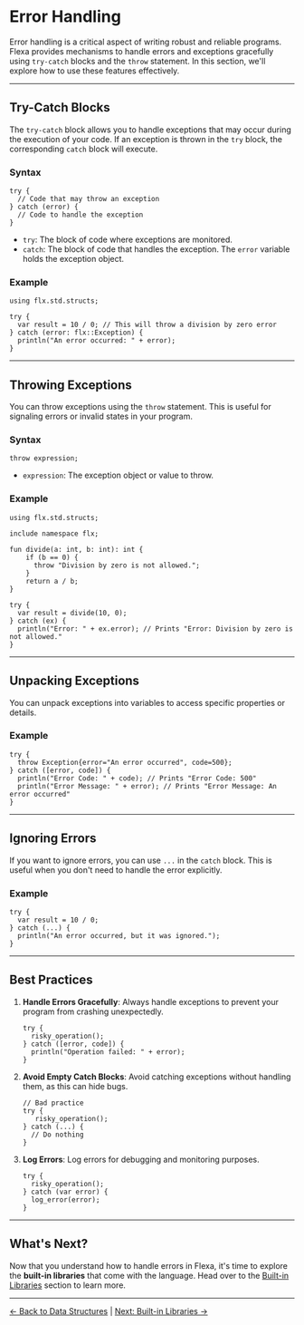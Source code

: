 # Error Handling

Error handling is a critical aspect of writing robust and reliable programs. Flexa provides mechanisms to handle errors and exceptions gracefully using `try-catch` blocks and the `throw` statement. In this section, we'll explore how to use these features effectively.

---

## Try-Catch Blocks

The `try-catch` block allows you to handle exceptions that may occur during the execution of your code. If an exception is thrown in the `try` block, the corresponding `catch` block will execute.

### Syntax
```flexa
try {
  // Code that may throw an exception
} catch (error) {
  // Code to handle the exception
}
```

- `try`: The block of code where exceptions are monitored.
- `catch`: The block of code that handles the exception. The `error` variable holds the exception object.

### Example
```flexa
using flx.std.structs;

try {
  var result = 10 / 0; // This will throw a division by zero error
} catch (error: flx::Exception) {
  println("An error occurred: " + error);
}
```

---

## Throwing Exceptions

You can throw exceptions using the `throw` statement. This is useful for signaling errors or invalid states in your program.

### Syntax
```flexa
throw expression;
```

- `expression`: The exception object or value to throw.

### Example
```flexa
using flx.std.structs;

include namespace flx;

fun divide(a: int, b: int): int {
    if (b == 0) {
      throw "Division by zero is not allowed.";
    }
    return a / b;
}

try {
  var result = divide(10, 0);
} catch (ex) {
  println("Error: " + ex.error); // Prints "Error: Division by zero is not allowed."
}
```

---

## Unpacking Exceptions

You can unpack exceptions into variables to access specific properties or details.

### Example
```flexa
try {
  throw Exception{error="An error occurred", code=500};
} catch ([error, code]) {
  println("Error Code: " + code); // Prints "Error Code: 500"
  println("Error Message: " + error); // Prints "Error Message: An error occurred"
}
```

---

## Ignoring Errors

If you want to ignore errors, you can use `...` in the `catch` block. This is useful when you don't need to handle the error explicitly.

### Example
```flexa
try {
  var result = 10 / 0;
} catch (...) {
  println("An error occurred, but it was ignored.");
}
```

---

## Best Practices

1. **Handle Errors Gracefully**: Always handle exceptions to prevent your program from crashing unexpectedly.
   ```flexa
   try {
     risky_operation();
   } catch ([error, code]) {
     println("Operation failed: " + error);
   }
   ```

2. **Avoid Empty Catch Blocks**: Avoid catching exceptions without handling them, as this can hide bugs.
   ```flexa
   // Bad practice
   try {
      risky_operation();
   } catch (...) {
     // Do nothing
   }
   ```

3. **Log Errors**: Log errors for debugging and monitoring purposes.
   ```flexa
   try {
     risky_operation();
   } catch (var error) {
     log_error(error);
   }
   ```

---

## What's Next?

Now that you understand how to handle errors in Flexa, it's time to explore the **built-in libraries** that come with the language. Head over to the [Built-in Libraries](built-in-libraries) section to learn more.

---

[← Back to Data Structures](data-structures) | [Next: Built-in Libraries →](built-in-libraries)
